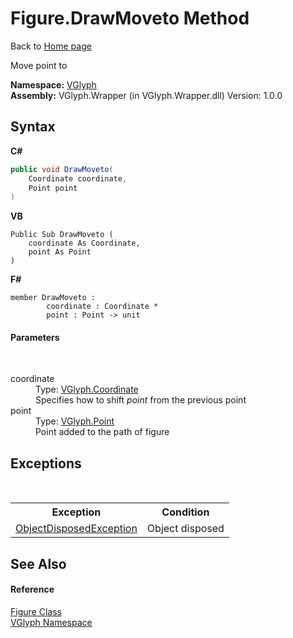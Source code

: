 # Figure.DrawMoveto Method 
Back to <a href="Home.md">Home page</a> 

Move point to

**Namespace:**&nbsp;<a href="N_VGlyph.md">VGlyph</a><br />**Assembly:**&nbsp;VGlyph.Wrapper (in VGlyph.Wrapper.dll) Version: 1.0.0

## Syntax

**C#**<br />
``` C#
public void DrawMoveto(
	Coordinate coordinate,
	Point point
)
```

**VB**<br />
``` VB
Public Sub DrawMoveto ( 
	coordinate As Coordinate,
	point As Point
)
```

**F#**<br />
``` F#
member DrawMoveto : 
        coordinate : Coordinate * 
        point : Point -> unit 

```


#### Parameters
&nbsp;<dl><dt>coordinate</dt><dd>Type: <a href="T_VGlyph_Coordinate.md">VGlyph.Coordinate</a><br />Specifies how to shift *point* from the previous point</dd><dt>point</dt><dd>Type: <a href="T_VGlyph_Point.md">VGlyph.Point</a><br />Point added to the path of figure</dd></dl>

## Exceptions
&nbsp;<table><tr><th>Exception</th><th>Condition</th></tr><tr><td><a href="http://msdn2.microsoft.com/en-us/library/y31w16ca" target="_blank">ObjectDisposedException</a></td><td>Object disposed</td></tr></table>

## See Also


#### Reference
<a href="T_VGlyph_Figure.md">Figure Class</a><br /><a href="N_VGlyph.md">VGlyph Namespace</a><br />